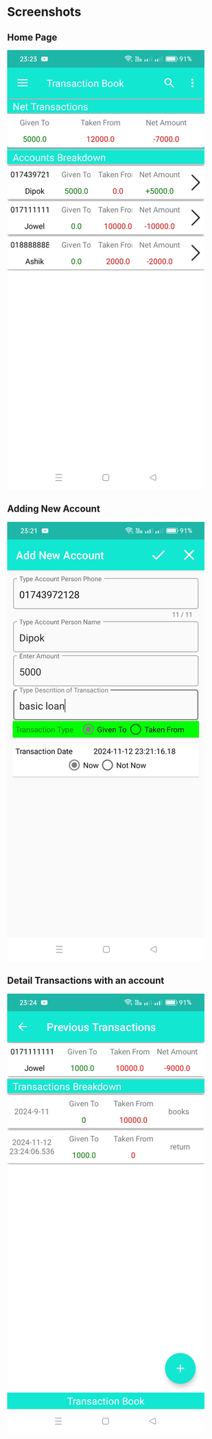 # Screenshots
## Home Page
![Home](https://raw.githubusercontent.com/cd-dpk/personal_accountant/master/images/Screenshot_2024-11-12-23-23-51-64_5e379f1f307ae2779dc86f20c5044937.jpg)
## Adding New Account
![Adding New Accound](https://raw.githubusercontent.com/cd-dpk/personal_accountant/master/images/Screenshot_2024-11-12-23-21-56-56_5e379f1f307ae2779dc86f20c5044937.jpg)
## Detail Transactions with an account
![Previous Transactions](https://raw.githubusercontent.com/cd-dpk/personal_accountant/master/images/Screenshot_2024-11-12-23-24-38-72_5e379f1f307ae2779dc86f20c5044937.jpg)
